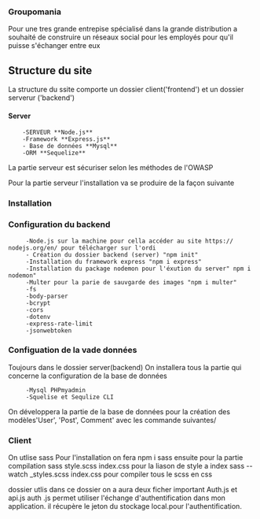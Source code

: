 ### Groupomania
Pour une tres grande entrepise spécialisé dans la grande distribution a souhaité de construire un réseaux social pour les employés pour qu'il puisse s'échanger entre eux
## Structure du site 
La structure du ssite comporte un dossier client('frontend') et un dossier serverur ('backend')

#### Server
        -SERVEUR **Node.js**
        -Framework **Express.js**
        - Base de données **Mysql**
        -ORM **Sequelize**
La partie serveur est sécuriser selon les méthodes de l'OWASP

Pour la partie serveur l'installation va se produire de la façon suivante 
               
 ### Installation 
 
 ### Configuration du backend

         -Node.js sur la machine pour cella accéder au site https://    nodejs.org/en/ pour télécharger sur l'ordi 
         - Création du dossier backend (server) "npm init" 
         -Installation du framework express "npm i express"
         -Installation du package nodemon pour l'éxution du server" npm i nodemon"
         -Multer pour la parie de sauvgarde des images "npm i multer"
         -fs
         -body-parser
         -bcrypt
         -cors
         -dotenv
         -express-rate-limit
         -jsonwebtoken
                                
### Configuation de la vade données 
Toujours dans le dossier server(backend)
On installera tous la partie qui concerne la configuration de la base de données         
         
         -Mysql PHPmyadmin
         -Squelise et Sequlize CLI


 On développera la partie de la base de données pour la création des modèles'User', 'Post', Comment' avec les commande suivantes/



### Client

On utlise sass
Pour l'installation on fera npm i sass
ensuite pour la partie compilation 
sass style.scss index.css pour la liason  de style a index 
sass --watch _styles.scss index.css pour compiler tous le scss en css

  dossier utlis
  dans ce dossier on a aura deux ficher important 
  Auth.js et api.js
  auth .js  permet utiliser l'échange d'authentification dans mon application. il récupère le jeton du stockage local.pour l'authentification.